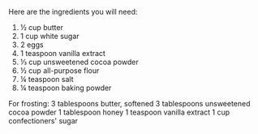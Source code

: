 Here are the ingredients you will need:

1. ½ cup butter
2. 1 cup white sugar
3. 2 eggs
4. 1 teaspoon vanilla extract
5. ⅓ cup unsweetened cocoa powder
6. ½ cup all-purpose flour
7. ¼ teaspoon salt
8. ¼ teaspoon baking powder

For frosting:
3 tablespoons butter, softened
3 tablespoons unsweetened cocoa powder
1 tablespoon honey
1 teaspoon vanilla extract
1 cup confectioners' sugar